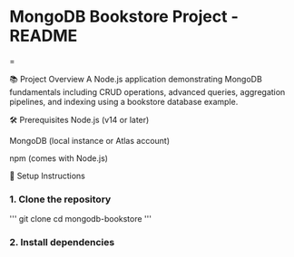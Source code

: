 # MongoDB Bookstore Project - README
=

📚 Project Overview
A Node.js application demonstrating MongoDB fundamentals including CRUD operations, advanced queries, aggregation pipelines, and indexing using a bookstore database example.

🛠️ Prerequisites
Node.js (v14 or later)

MongoDB (local instance or Atlas account)

npm (comes with Node.js)

🚀 Setup Instructions
### 1. Clone the repository
   '''
   git clone <repository-url>
      cd mongodb-bookstore
   '''
### 2. Install dependencies  
